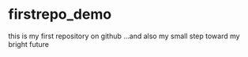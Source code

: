 # firstrepo_demo
this is my first repository on github ...and also my small step toward my bright future
